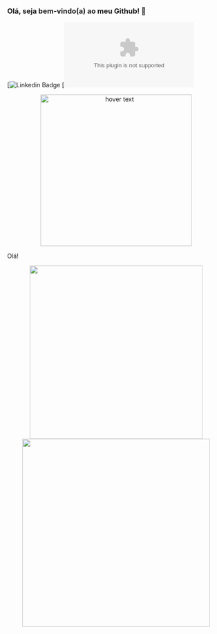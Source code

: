 ### Olá, seja bem-vindo(a) ao meu Github! 👋

[![Linkedin Badge](https://www.linkedin.com/in/jricardoc/)  [![Gmail Badge](ricardoocarvalhoo10@gmail.com)

<p align="center">
  <img src="https://github.com/jricardoc/jricardoc/blob/main/laptops.png" width="350" title="hover text">
</p>

Olá!

<p align="center">
  
  <img width="400px" src="https://github-readme-stats.vercel.app/api/top-langs/?username=dereklamego&hide=html&layout=compact&theme=tokyonight" />
  <img width="434px" src="https://github-readme-stats.vercel.app/api?username=dereklamego&theme=tokyonight&show_icons=true" />
  
</p>
